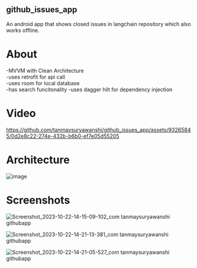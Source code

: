 ## github_issues_app
An android app that shows closed issues in langchain repository which also works offline.

# About
-MVVM with Clean Architecture  
-uses retrofit for api call  
-uses room for local database  
-has search funcitonality
-uses dagger hilt for dependency injection

# Video
https://github.com/tanmaysuryawanshi/github_issues_app/assets/93265845/0d2e8c22-274e-432b-b6b0-ef7e05d55205
# Architecture
![image](https://github.com/tanmaysuryawanshi/github_issues_app/assets/93265845/48099950-0ae6-45a6-8f8e-1e2d1ac24d19)

# Screenshots

![Screenshot_2023-10-22-14-15-09-102_com tanmaysuryawanshi githubapp](https://github.com/tanmaysuryawanshi/github_issues_app/assets/93265845/aae0f61a-a1c7-4b09-84fa-11b73fbee3dc)  

![Screenshot_2023-10-22-14-21-13-381_com tanmaysuryawanshi githubapp](https://github.com/tanmaysuryawanshi/github_issues_app/assets/93265845/debeee55-d94f-4577-b255-8876c066959c)  

![Screenshot_2023-10-22-14-21-05-527_com tanmaysuryawanshi githubapp](https://github.com/tanmaysuryawanshi/github_issues_app/assets/93265845/e7252680-ddae-43fe-80c4-fc88da214c85)  


